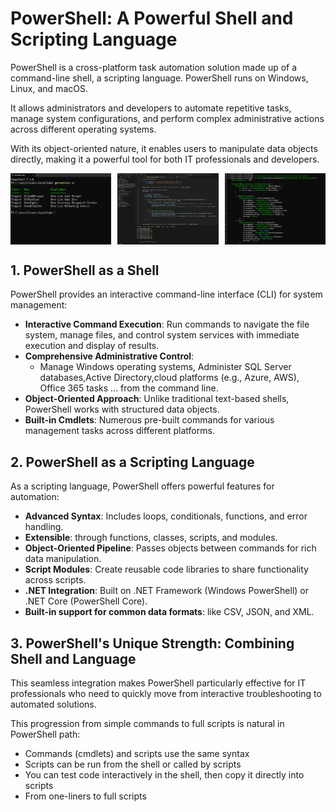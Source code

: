 # PowerShell: A Powerful Shell and Scripting Language

PowerShell is a cross-platform task automation solution made up of a command-line shell, a scripting language. PowerShell runs on Windows, Linux, and macOS.

It allows administrators and developers to automate repetitive tasks, manage system configurations, and perform complex administrative actions across different operating systems.

With its object-oriented nature, it enables users to manipulate data objects directly, making it a powerful tool for both IT professionals and developers.

<div style="display: flex; justify-content: space-between;">
    <img src="intro/whatispowershell/images/shell.png" alt="Shell" width="32%">
    <img src="intro/whatispowershell/images/code.png" alt="Code" width="32%">
    <img src="intro/whatispowershell/images/shellcode.png" alt="Shell and Code" width="32%">
</div>

## 1. PowerShell as a Shell

PowerShell provides an interactive command-line interface (CLI) for system management:

- **Interactive Command Execution**: Run commands to navigate the file system, manage files, and control system services with immediate execution and display of results.
- **Comprehensive Administrative Control**: 
  - Manage Windows operating systems, Administer SQL Server databases,Active Directory,cloud platforms (e.g., Azure, AWS), Office 365 tasks ... from the command line.
- **Object-Oriented Approach**: Unlike traditional text-based shells, PowerShell works with structured data objects.
- **Built-in Cmdlets**: Numerous pre-built commands for various management tasks across different platforms.

## 2. PowerShell as a Scripting Language

As a scripting language, PowerShell offers powerful features for automation:

- **Advanced Syntax**: Includes loops, conditionals, functions, and error handling.
- **Extensible**: through functions, classes, scripts, and modules.
- **Object-Oriented Pipeline**: Passes objects between commands for rich data manipulation.
- **Script Modules**: Create reusable code libraries to share functionality across scripts.
- **.NET Integration**: Built on .NET Framework (Windows PowerShell) or .NET Core (PowerShell Core).
- **Built-in support for common data formats**: like CSV, JSON, and XML.

## 3. PowerShell's Unique Strength: Combining Shell and Language


This seamless integration makes PowerShell particularly effective for IT professionals who need to quickly move from interactive troubleshooting to automated solutions.

This progression from simple commands to full scripts is natural in PowerShell path:

- Commands (cmdlets) and scripts use the same syntax
- Scripts can be run from the shell or called by scripts
- You can test code interactively in the shell, then copy it directly into scripts
- From one-liners to full scripts







